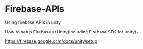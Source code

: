# Firebase-APIs
Using firebase APIs in unity

How to setup Firebase at Unity(Including Firebase SDK for unity)-

https://firebase.google.com/docs/unity/setup

